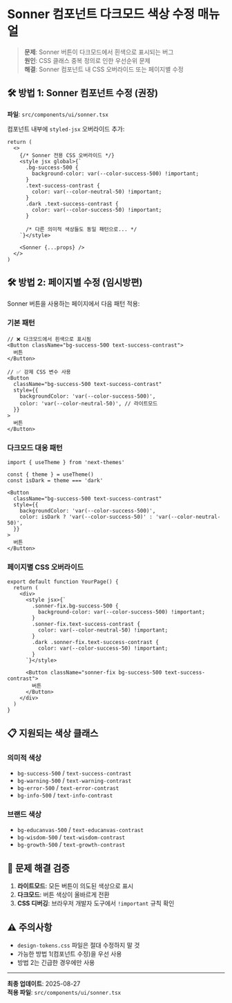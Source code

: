 # Sonner 컴포넌트 다크모드 색상 수정 매뉴얼

> **문제**: Sonner 버튼이 다크모드에서 흰색으로 표시되는 버그  
> **원인**: CSS 클래스 중복 정의로 인한 우선순위 문제  
> **해결**: Sonner 컴포넌트 내 CSS 오버라이드 또는 페이지별 수정

## 🛠️ 방법 1: Sonner 컴포넌트 수정 (권장)

**파일**: `src/components/ui/sonner.tsx`

컴포넌트 내부에 `styled-jsx` 오버라이드 추가:

```tsx
return (
  <>
    {/* Sonner 전용 CSS 오버라이드 */}
    <style jsx global>{`
      .bg-success-500 {
        background-color: var(--color-success-500) !important;
      }
      .text-success-contrast {
        color: var(--color-neutral-50) !important;
      }
      .dark .text-success-contrast {
        color: var(--color-success-50) !important;
      }
      
      /* 다른 의미적 색상들도 동일 패턴으로... */
    `}</style>
    
    <Sonner {...props} />
  </>
)
```

## 🛠️ 방법 2: 페이지별 수정 (임시방편)

Sonner 버튼을 사용하는 페이지에서 다음 패턴 적용:

### 기본 패턴

```tsx
// ❌ 다크모드에서 흰색으로 표시됨
<Button className="bg-success-500 text-success-contrast">
  버튼
</Button>

// ✅ 강제 CSS 변수 사용
<Button 
  className="bg-success-500 text-success-contrast"
  style={{
    backgroundColor: 'var(--color-success-500)',
    color: 'var(--color-neutral-50)', // 라이트모드
  }}
>
  버튼
</Button>
```

### 다크모드 대응 패턴

```tsx
import { useTheme } from 'next-themes'

const { theme } = useTheme()
const isDark = theme === 'dark'

<Button 
  className="bg-success-500 text-success-contrast"
  style={{
    backgroundColor: 'var(--color-success-500)',
    color: isDark ? 'var(--color-success-50)' : 'var(--color-neutral-50)',
  }}
>
  버튼
</Button>
```

### 페이지별 CSS 오버라이드

```tsx
export default function YourPage() {
  return (
    <div>
      <style jsx>{`
        .sonner-fix.bg-success-500 {
          background-color: var(--color-success-500) !important;
        }
        .sonner-fix.text-success-contrast {
          color: var(--color-neutral-50) !important;
        }
        .dark .sonner-fix.text-success-contrast {
          color: var(--color-success-50) !important;
        }
      `}</style>
      
      <Button className="sonner-fix bg-success-500 text-success-contrast">
        버튼
      </Button>
    </div>
  )
}
```

## 📋 지원되는 색상 클래스

### 의미적 색상
- `bg-success-500` / `text-success-contrast`
- `bg-warning-500` / `text-warning-contrast`  
- `bg-error-500` / `text-error-contrast`
- `bg-info-500` / `text-info-contrast`

### 브랜드 색상
- `bg-educanvas-500` / `text-educanvas-contrast`
- `bg-wisdom-500` / `text-wisdom-contrast`
- `bg-growth-500` / `text-growth-contrast`

## 🎯 문제 해결 검증

1. **라이트모드**: 모든 버튼이 의도된 색상으로 표시
2. **다크모드**: 버튼 색상이 올바르게 전환
3. **CSS 디버깅**: 브라우저 개발자 도구에서 `!important` 규칙 확인

## ⚠️ 주의사항

- `design-tokens.css` 파일은 절대 수정하지 말 것
- 가능한 방법 1(컴포넌트 수정)을 우선 사용
- 방법 2는 긴급한 경우에만 사용

---

**최종 업데이트**: 2025-08-27  
**적용 파일**: `src/components/ui/sonner.tsx`